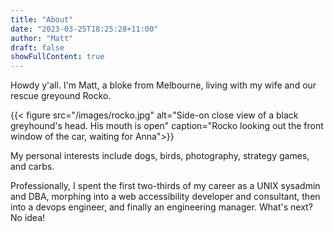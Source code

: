 ```yaml
---
title: "About"
date: "2023-03-25T18:25:28+11:00"
author: "Matt"
draft: false
showFullContent: true
---
```


Howdy y'all. I'm Matt, a bloke from Melbourne, living with my wife and our rescue
greyound Rocko.

{{< figure src="/images/rocko.jpg" alt="Side-on close view of a black greyhound's head. His mouth is open" caption="Rocko looking out the front window of the car, waiting for Anna">}}

My personal interests include dogs, birds, photography, strategy games, and carbs.

Professionally, I spent the first two-thirds of my career as a UNIX sysadmin and DBA,
morphing into a web accessibility developer and consultant, then into a devops engineer,
and finally an engineering manager. What's next? No idea!
